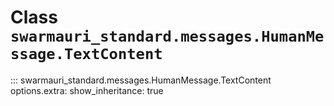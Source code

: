 # Class `swarmauri_standard.messages.HumanMessage.TextContent`

::: swarmauri_standard.messages.HumanMessage.TextContent
    options.extra:
      show_inheritance: true

